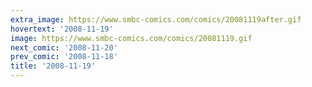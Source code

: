 ```yaml
---
extra_image: https://www.smbc-comics.com/comics/20081119after.gif
hovertext: '2008-11-19'
image: https://www.smbc-comics.com/comics/20081119.gif
next_comic: '2008-11-20'
prev_comic: '2008-11-18'
title: '2008-11-19'
---
```


